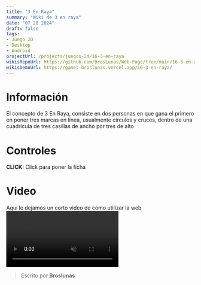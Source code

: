 ```yaml
---
title: "3 En Raya"
summary: "Wiki de 3 en raya"
date: "07 28 2024"
draft: false
tags:
- Juego 2D
- Desktop
- Android
projectUrl: /projects/juegos-2d/16-3-en-raya
wikisRepoUrl: https://github.com/BrosLunas/Web-Page/tree/main/16-3-en-raya/
wikisDemoUrl: https://games-broslunas.vercel.app/16-3-en-raya/
---
```

# Información
El concepto de 3 En Raya, consiste en dos personas en que gana el primero en poner tres marcas en línea, usualmente círculos y cruces, dentro de una cuadrícula de tres casillas de ancho por tres de alto

# Controles
<b>CLICK:</b> Click para poner la ficha <br>

# Video
Aquí le dejamos un corto video de como utilizar la web
<video class="container video" controls muted>
    <source src="/assets/video/gameplay/3-en-raya.mp4" type="video/mp4">
</video>

> Escrito por **Broslunas**
